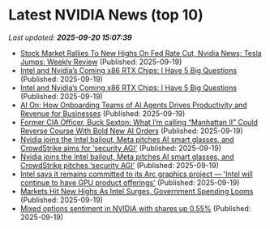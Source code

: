 # Latest NVIDIA News (top 10)
_Last updated: **2025-09-20 15:07:39**_

- [Stock Market Rallies To New Highs On Fed Rate Cut, Nvidia News; Tesla Jumps: Weekly Review](https://biztoc.com/x/bcdb173f636a3cd0) (Published: 2025-09-19)
- [Intel and Nvidia’s Coming x86 RTX Chips: I Have 5 Big Questions](https://me.pcmag.com/en/processors/32336/intel-and-nvidias-coming-x86-rtx-chips-i-have-5-big-questions) (Published: 2025-09-19)
- [Intel and Nvidia’s Coming x86 RTX Chips: I Have 5 Big Questions](https://uk.pcmag.com/processors/160160/intel-and-nvidias-coming-x86-rtx-chips-i-have-5-big-questions) (Published: 2025-09-19)
- [AI On: How Onboarding Teams of AI Agents Drives Productivity and Revenue for Businesses](https://blogs.nvidia.com/blog/onboarding-teams-ai-agents-productivity-revenue-businesses/) (Published: 2025-09-19)
- [Former CIA Officer, Buck Sexton: What I’m calling “Manhattan II” Could Reverse Course With Bold New AI Orders](https://www.globenewswire.com/news-release/2025/09/19/3153264/0/en/Former-CIA-Officer-Buck-Sexton-What-I-m-calling-Manhattan-II-Could-Reverse-Course-With-Bold-New-AI-Orders.html) (Published: 2025-09-19)
- [Nvidia joins the Intel bailout, Meta pitches AI smart glasses, and CrowdStrike aims for ‘security AGI’](https://siliconangle.com/2025/09/19/nvidia-joins-intel-bailout-meta-pitches-ai-smart-glasses-crowdstrike-aims-security-agi/) (Published: 2025-09-19)
- [Nvidia joins the Intel bailout, Meta pitches AI smart glasses, and CrowdStrike pitches ‘security AGI’](https://siliconangle.com/2025/09/19/nvidia-joins-intel-bailout-meta-pitches-ai-smart-glasses-crowdstrike-pitches-security-agi/) (Published: 2025-09-19)
- [Intel says it remains committed to its Arc graphics project — 'Intel will continue to have GPU product offerings'](https://www.tomshardware.com/tech-industry/intel-says-it-remains-committed-to-its-arc-graphics-project-intel-will-continue-to-have-gpu-product-offerings) (Published: 2025-09-19)
- [Markets Hit New Highs As Intel Surges, Government Spending Looms](https://www.forbes.com/sites/jjkinahan/2025/09/19/markets-hit-new-highs-as-intel-surges-government-spending-looms/) (Published: 2025-09-19)
- [Mixed options sentiment in NVIDIA with shares up 0.55%](https://thefly.com/permalinks/entry.php/id4200707/NVDA-Mixed-options-sentiment-in-NVIDIA-with-shares-up-) (Published: 2025-09-19)
